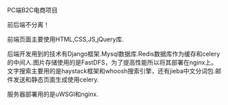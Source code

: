 PC端B2C电商项目

前后端不分离！

前端页面主要使用HTML,CSS,JS,jQuery库.

后端开发用到的技术有Django框架.Mysql数据库.Redis数据库作为缓存和celery的中间人.图片存储使用的是FastDFS，为了提高性能所以将其部署在nginx上。
文字搜索主要用的是haystack框架和whoosh搜索引擎，还有jieba中文分词包.邮件发送和静态页面生成使用celery.

服务器部署用的是uWSGI和nginx.
